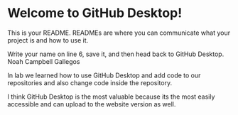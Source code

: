 # Welcome to GitHub Desktop!

This is your README. READMEs are where you can communicate what your project is and how to use it.

Write your name on line 6, save it, and then head back to GitHub Desktop.
Noah Campbell Gallegos


In lab we learned how to use GitHub Desktop and add code to our repositories and also change code inside the repository.

I think GitHub Desktop is the most valuable because its the most easily accessible and can upload to the website version as well.